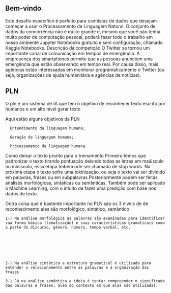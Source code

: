 Bem-vindo 
----------------------------------------------------------------
Este desafio específico é perfeito para cientistas de dados que desejam começar a usar o Processamento de Linguagem Natural. 
O conjunto de dados da concorrência não é muito grande e, mesmo que você não tenha muito poder de computação pessoal, poderá fazer todo o trabalho em nosso ambiente Jupyter Notebooks gratuito e sem configuração, chamado Kaggle Notebooks.
Descrição da competição
O Twitter se tornou um importante canal de comunicação em tempos de emergência.
A onipresença dos smartphones permite que as pessoas anunciem uma emergência que estão observando em tempo real. 
Por causa disso, mais agências estão interessadas em monitorar programaticamente o Twitter (ou seja, organizações de ajuda humanitária e agências de notícias).


PLN 
-----------------------------------------------------------------
O pln é um sistema de IA que tem o objetivo de reconhecer texto escrito por humanos e em alto nivel gerar texto

Aqui estão alguns objetivos da PLN 
      
      Entendimento da linguagem humana;
      
      Geração de linguagem humana;
      
      Processamento de linguagem humana.

Como deixar o texto pronto para o treinamento 
   Primeiro temos que padronizar o texto tirando pontuação deixndo todas as letras em maiúsculo ou minisculo, essa etapa tmbém ode ser chamada de stop words.
   Na proxima etapa o texto sofre uma tokinização, ou seja o texto vai ser dividido em palavras, frases ou em subpalavras 
   Posteriormente podem ser feitas análises morfológicas, sintáticas ou semânticas. Também pode ser aplicado o Machine Learning, com o intuito de fazer uma predição com base nos dados de texto.

Outra coisa que é bastente importante no PLN são os 3 niveis de de reconhecimento eles são morfológico, sintático, semântico 
    
    1-) Na análise morfológica as palavras são examinadas para identificar sua forma básica (lematização) e suas características gramaticais como a parte do discurso, gênero, número, tempo verbal, etc.





    
    
    2-) Na análise sintática a estrutura gramatical é utilizada para entender o relacionamento entre as palavras e a organização das frases.
    
    3-) Já na análise semântica a ideia é tentar compreender o significado das palavras e frases, além do contexto em que elas são utilizadas.
